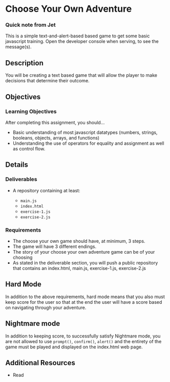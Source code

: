 # Choose Your Own Adventure

### Quick note from Jet

This is a simple text-and-alert-based based game to get some basic javascript training. Open the developer console when serving, to see the message(s).

## Description
You will be creating a text based game that will allow the player to make decisions that determine their outcome.

## Objectives

### Learning Objectives

After completing this assignment, you should…

* Basic understanding of most javascript datatypes (numbers, strings, booleans, objects, arrays, and functions)
* Understanding the use of operators for equality and assignment as well as control flow.

## Details

### Deliverables

* A repository containing at least:

  * `main.js`
  * `index.html`
  * `exercise-1.js`
  * `exercise-2.js`

### Requirements

* The choose your own game should have, at minimum, 3 steps.
* The game will have 3 different endings.
* The story of your choose your own adventure game can be of your choosing
* As stated in the deliverable section, you will push a public repository that contains an index.html, main.js, exercise-1.js, exercise-2.js

## Hard Mode

In addition to the above requirements, hard mode means that you also must keep score for the user so that at the end the user will have a score based on navigating through your adventure.

## Nightmare mode

In addition to keeping score, to successfully satisfy Nightmare mode, you are not allowed to use `prompt()`, `confirm()`, `alert()` and the entirety of the game must be played and displayed on the index.html web page.



## Additional Resources

* Read []()
